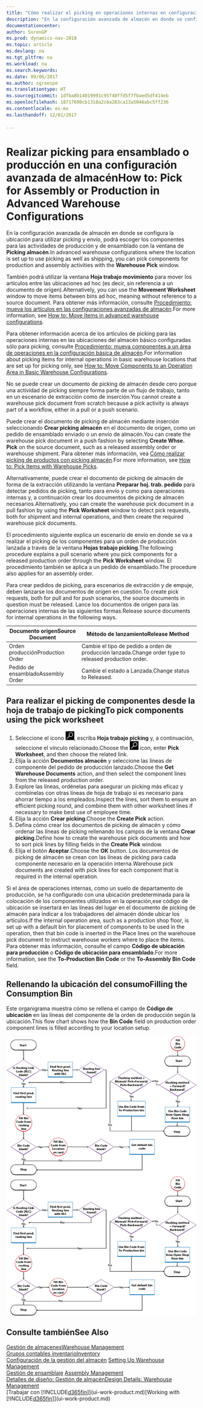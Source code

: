```yaml
---
title: "Cómo realizar el picking en operaciones internas en configuraciones avanzadas de almacén"
description: "En la configuración avanzada de almacén en donde se configura la ubicación para utilizar picking y envío, podrá escoger los componentes para las actividades de producción y de ensamblado con la ventana de **Picking almacén**."
documentationcenter: 
author: SorenGP
ms.prod: dynamics-nav-2018
ms.topic: article
ms.devlang: na
ms.tgt_pltfrm: na
ms.workload: na
ms.search.keywords: 
ms.date: 09/06/2017
ms.author: sgroespe
ms.translationtype: HT
ms.sourcegitcommit: 1dfba8b14019991c95f40ffd5f7fbaed5df414eb
ms.openlocfilehash: 18717600cb1318a2c6a283ca13a5046abc5ff236
ms.contentlocale: es-mx
ms.lasthandoff: 12/01/2017

---
```

# <a name="how-to-pick-for-assembly-or-production-in-advanced-warehouse-configurations"></a><span data-ttu-id="767c7-103">Realizar picking para ensamblado o producción en una configuración avanzada de almacén</span><span class="sxs-lookup"><span data-stu-id="767c7-103">How to: Pick for Assembly or Production in Advanced Warehouse Configurations</span></span>
<span data-ttu-id="767c7-104">En la configuración avanzada de almacén en donde se configura la ubicación para utilizar picking y envío, podrá escoger los componentes para las actividades de producción y de ensamblado con la ventana de **Picking almacén**.</span><span class="sxs-lookup"><span data-stu-id="767c7-104">In advanced warehouse configurations where the location is set up to use picking as well as shipping, you can pick components for production and assembly activities with the **Warehouse Pick** window.</span></span>  

<span data-ttu-id="767c7-105">También podrá utilizar la ventana **Hoja trabajo movimiento** para mover los artículos entre las ubicaciones ad hoc (es decir, sin referencia a un documento de origen).</span><span class="sxs-lookup"><span data-stu-id="767c7-105">Alternatively, you can use the **Movement Worksheet** window to move items between bins ad hoc, meaning without reference to a source document.</span></span> <span data-ttu-id="767c7-106">Para obtener más información, consulte [Procedimiento: mueva los artículos en las configuraciones avanzadas de almacén](warehouse-how-to-move-items-in-advanced-warehousing.md).</span><span class="sxs-lookup"><span data-stu-id="767c7-106">For more information, see [How to: Move Items in advanced warehouse configurations](warehouse-how-to-move-items-in-advanced-warehousing.md).</span></span>  

<span data-ttu-id="767c7-107">Para obtener información acerca de los artículos de picking para las operaciones internas en las ubicaciones del almacén básico configuradas sólo para picking, consulte [Procedimiento: mueva componentes a un área de operaciones en la configuración básica de almacén](warehouse-how-to-move-components-to-an-operation-area-in-basic-warehousing.md).</span><span class="sxs-lookup"><span data-stu-id="767c7-107">For information about picking items for internal operations in basic warehouse locations that are set up for picking only, see [How to: Move Components to an Operation Area in Basic Warehouse Configurations](warehouse-how-to-move-components-to-an-operation-area-in-basic-warehousing.md).</span></span>  

<span data-ttu-id="767c7-108">No se puede crear un documento de picking de almacén desde cero porque una actividad de picking siempre forma parte de un flujo de trabajo, tanto en un escenario de extracción como de inserción.</span><span class="sxs-lookup"><span data-stu-id="767c7-108">You cannot create a warehouse pick document from scratch because a pick activity is always part of a workflow, either in a pull or a push scenario.</span></span>  

<span data-ttu-id="767c7-109">Puede crear el documento de picking de almacén mediante inserción seleccionando **Crear picking almacén** en el documento de origen, como un pedido de ensamblado enviado o un envío de almacén.</span><span class="sxs-lookup"><span data-stu-id="767c7-109">You can create the warehouse pick document in a push fashion by selecting **Create Whse. Pick** on the source document, such as a released assembly order or warehouse shipment.</span></span> <span data-ttu-id="767c7-110">Para obtener más información, vea [Cómo realizar picking de productos con picking almacén](warehouse-how-to-pick-items-for-warehouse-shipment.md).</span><span class="sxs-lookup"><span data-stu-id="767c7-110">For more information, see [How to: Pick Items with Warehouse Picks](warehouse-how-to-pick-items-for-warehouse-shipment.md).</span></span>  

<span data-ttu-id="767c7-111">Alternativamente, puede crear el documento de picking de almacén de forma de la extracción utilizando la ventana **Preparar hoj. trab. pedido** para detectar pedidos de picking, tanto para envío y como para operaciones internas y, a continuación crear los documentos de picking de almacén necesarios.</span><span class="sxs-lookup"><span data-stu-id="767c7-111">Alternatively, you can create the warehouse pick document in a pull fashion by using the **Pick Worksheet** window to detect pick requests, both for shipment and internal operations, and then create the required warehouse pick documents.</span></span>  

<span data-ttu-id="767c7-112">El procedimiento siguiente explica un escenario de envío en donde se va a realizar el picking de los componentes para un orden de producción lanzada a través de la ventana **Hojas trabajo picking**.</span><span class="sxs-lookup"><span data-stu-id="767c7-112">The following procedure explains a pull scenario where you pick components for a released production order through the **Pick Worksheet** window.</span></span> <span data-ttu-id="767c7-113">El procedimiento también se aplica a un pedido de ensamblado.</span><span class="sxs-lookup"><span data-stu-id="767c7-113">The procedure also applies for an assembly order.</span></span>  

<span data-ttu-id="767c7-114">Para crear pedidos de picking, para escenarios de extracción y de empuje, deben lanzarse los documentos de origen en cuestión.</span><span class="sxs-lookup"><span data-stu-id="767c7-114">To create pick requests, both for pull and for push scenarios, the source documents in question must be released.</span></span> <span data-ttu-id="767c7-115">Lance los documentos de origen para las operaciones internas de las siguientes formas.</span><span class="sxs-lookup"><span data-stu-id="767c7-115">Release source documents for internal operations in the following ways.</span></span>  

|<span data-ttu-id="767c7-116">Documento origen</span><span class="sxs-lookup"><span data-stu-id="767c7-116">Source Document</span></span>|<span data-ttu-id="767c7-117">Método de lanzamiento</span><span class="sxs-lookup"><span data-stu-id="767c7-117">Release Method</span></span>|  
|---------------------|--------------------|  
|<span data-ttu-id="767c7-118">Orden producción</span><span class="sxs-lookup"><span data-stu-id="767c7-118">Production Order</span></span>|<span data-ttu-id="767c7-119">Cambie el tipo de pedido a orden de producción lanzada.</span><span class="sxs-lookup"><span data-stu-id="767c7-119">Change order type to released production order.</span></span>|  
|<span data-ttu-id="767c7-120">Pedido de ensamblado</span><span class="sxs-lookup"><span data-stu-id="767c7-120">Assembly Order</span></span>|<span data-ttu-id="767c7-121">Cambie el estado a Lanzada.</span><span class="sxs-lookup"><span data-stu-id="767c7-121">Change status to Released.</span></span>|  

## <a name="to-pick-components-using-the-pick-worksheet"></a><span data-ttu-id="767c7-122">Para realizar el picking de componentes desde la hoja de trabajo de picking</span><span class="sxs-lookup"><span data-stu-id="767c7-122">To pick components using the pick worksheet</span></span>  
1.  <span data-ttu-id="767c7-123">Seleccione el icono ![Buscar página o informe](media/ui-search/search_small.png "icono Buscar página o informe"), escriba **Hoja trabajo picking** y, a continuación, seleccione el vínculo relacionado.</span><span class="sxs-lookup"><span data-stu-id="767c7-123">Choose the ![Search for Page or Report](media/ui-search/search_small.png "Search for Page or Report icon") icon, enter **Pick Worksheet**, and then choose the related link.</span></span>  
2.  <span data-ttu-id="767c7-124">Elija la acción **Documentos almacén** y seleccione las líneas de componente del pedido de producción lanzado.</span><span class="sxs-lookup"><span data-stu-id="767c7-124">Choose the **Get Warehouse Documents** action, and then select the component lines from the released production order.</span></span>  
3.  <span data-ttu-id="767c7-125">Explore las líneas, ordénelas para asegurar un picking más eficaz y combínelas con otras líneas de hoja de trabajo si es necesario para ahorrar tiempo a los empleados.</span><span class="sxs-lookup"><span data-stu-id="767c7-125">Inspect the lines, sort them to ensure an efficient picking round, and combine them with other worksheet lines if necessary to make best use of employee time.</span></span>  
4.  <span data-ttu-id="767c7-126">Elija la acción **Crear picking**.</span><span class="sxs-lookup"><span data-stu-id="767c7-126">Choose the **Create Pick** action.</span></span>  
5.  <span data-ttu-id="767c7-127">Defina cómo crear los documentos de picking de almacén y cómo ordenar las líneas de picking rellenando los campos de la ventana **Crear picking**.</span><span class="sxs-lookup"><span data-stu-id="767c7-127">Define how to create the warehouse pick documents and how to sort pick lines by filling fields in the **Create Pick** window.</span></span>  
6.  <span data-ttu-id="767c7-128">Elija el botón **Aceptar**.</span><span class="sxs-lookup"><span data-stu-id="767c7-128">Choose the **OK** button.</span></span> <span data-ttu-id="767c7-129">Los documentos de picking de almacén se crean con las líneas de picking para cada componente necesario en la operación interna.</span><span class="sxs-lookup"><span data-stu-id="767c7-129">Warehouse pick documents are created with pick lines for each component that is required in the internal operation.</span></span>  

<span data-ttu-id="767c7-130">Si el área de operaciones internas, como un suelo de departamento de producción, se ha configurado con una ubicación predeterminada para la colocación de los componentes utilizados en la operación,ese código de ubicación se insertará en las líneas del lugar en el documento de picking de almacén para indicar a los trabajadores del almacén dónde ubicar los artículos.</span><span class="sxs-lookup"><span data-stu-id="767c7-130">If the internal operation area, such as a production shop floor, is set up with a default bin for placement of components to be used in the operation, then that bin code is inserted in the Place lines on the warehouse pick document to instruct warehouse workers where to place the items.</span></span> <span data-ttu-id="767c7-131">Para obtener más información, consulte el campo **Código de ubicación para producción** o **Código de ubicación para ensamblado**.</span><span class="sxs-lookup"><span data-stu-id="767c7-131">For more information, see the **To-Production Bin Code** or the **To-Assembly Bin Code** field.</span></span>

## <a name="filling-the-consumption-bin"></a><span data-ttu-id="767c7-132">Rellenando la ubicación del consumo</span><span class="sxs-lookup"><span data-stu-id="767c7-132">Filling the Consumption Bin</span></span>
<span data-ttu-id="767c7-133">Este organigrama muestra cómo se rellena el campo de **Código de ubicación** en las líneas del componente de la orden de producción según la ubicación.</span><span class="sxs-lookup"><span data-stu-id="767c7-133">This flow chart shows how the **Bin Code** field on production order component lines is filled according to your location setup.</span></span>

<span data-ttu-id="767c7-134">![Gráfico de flujo de ubicación](media/binflow.png "BinFlow")</span><span class="sxs-lookup"><span data-stu-id="767c7-134">![Bin flow chart](media/binflow.png "BinFlow")</span></span>  

## <a name="see-also"></a><span data-ttu-id="767c7-135">Consulte también</span><span class="sxs-lookup"><span data-stu-id="767c7-135">See Also</span></span>
[<span data-ttu-id="767c7-136">Gestión de almacenes</span><span class="sxs-lookup"><span data-stu-id="767c7-136">Warehouse Management</span></span>](warehouse-manage-warehouse.md)  
[<span data-ttu-id="767c7-137">Grupos contables inventario</span><span class="sxs-lookup"><span data-stu-id="767c7-137">Inventory</span></span>](inventory-manage-inventory.md)  
<span data-ttu-id="767c7-138">[Configuración de la gestión del almacén](warehouse-setup-warehouse.md)   </span><span class="sxs-lookup"><span data-stu-id="767c7-138">[Setting Up Warehouse Management](warehouse-setup-warehouse.md)   </span></span>  
<span data-ttu-id="767c7-139">[Gestión de ensamblaje](assembly-assemble-items.md)  </span><span class="sxs-lookup"><span data-stu-id="767c7-139">[Assembly Management](assembly-assemble-items.md)  </span></span>  
[<span data-ttu-id="767c7-140">Detalles de diseño: Gestión de almacén</span><span class="sxs-lookup"><span data-stu-id="767c7-140">Design Details: Warehouse Management</span></span>](design-details-warehouse-management.md)  
<span data-ttu-id="767c7-141">[Trabajar con [!INCLUDE[d365fin](includes/d365fin_md.md)]](ui-work-product.md)</span><span class="sxs-lookup"><span data-stu-id="767c7-141">[Working with [!INCLUDE[d365fin](includes/d365fin_md.md)]](ui-work-product.md)</span></span>

